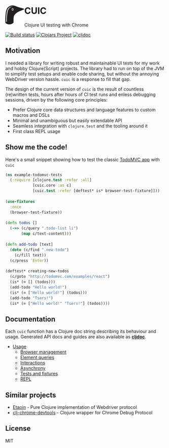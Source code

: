 # <img src="kuikka.svg" align="left" width="60" height="60"> CUIC

Clojure UI testing with Chrome

[![Build status](https://img.shields.io/github/workflow/status/milankinen/cuic/Run%20tests/master?style=flat-square)](https://github.com/milankinen/cuic/actions?query=workflow%3A%22Run+tests%22)
[![Clojars Project](https://img.shields.io/clojars/v/cuic.svg?style=flat-square)](https://clojars.org/cuic)
[![cljdoc](https://img.shields.io/badge/cljdoc-latest-blue?style=flat-square)](https://cljdoc.org/d/cuic/cuic/CURRENT)

## Motivation

I needed a library for writing robust and maintainable UI tests for my work 
and hobby Clojure(Script) projects. The library had to run on top of the 
JVM to simplify test setups and enable code sharing, but without the 
annoying WebDriver version hassle. `cuic` is a response to fill that gap.

The design of the current version of `cuic` is the result of countless 
(re)written tests, hours after hours of CI test runs and enless debugging
sessions, driven by the following core principles:

  * Prefer Clojure core data structures and language features 
    to custom macros and DSLs
  * Minimal and unambiguous but easily extendable API 
  * Seamless integration with `clojure.test` and the tooling around it
  * First class REPL usage

## Show me the code!

Here's a small snippet showing how to test the classic
[TodoMVC app](http://todomvc.com/examples/react) with `cuic`

```clojure 
(ns example-todomvc-tests
  (:require [clojure.test :refer :all]
            [cuic.core :as c]
            [cuic.test :refer [deftest* is* browser-test-fixture]]))

(use-fixtures
  :once
  (browser-test-fixture))

(defn todos []
  (->> (c/query ".todo-list li")
       (map c/text-content)))

(defn add-todo [text]
  (doto (c/find ".new-todo")
    (c/fill text))
  (c/press 'Enter))

(deftest* creating-new-todos
  (c/goto "http://todomvc.com/examples/react")
  (is* (= [] (todos)))
  (add-todo "Hello world!")
  (is* (= ["Hello world!"] (todos)))
  (add-todo "Tsers!")
  (is* (= ["Hello world!" "Tsers!"] (todos))))
```

## Documentation

Each `cuic` function has a Clojure doc string describing its behaviour and usage. 
Generated API docs and guides are also available as **[cljdoc](https://cljdoc.org/d/cuic/cuic)**.

* [Usage](https://cljdoc.org/d/cuic/cuic/CURRENT/doc/usage)
    * [Browser management](https://cljdoc.org/d/cuic/cuic/CURRENT/doc/usage/launching-chrome)
    * [Element queries](https://cljdoc.org/d/cuic/cuic/CURRENT/doc/usage/searching-elements)
    * [Interactions](https://cljdoc.org/d/cuic/cuic/CURRENT/doc/usage/interacting-with-page)
    * [Asynchrony](https://cljdoc.org/d/cuic/cuic/CURRENT/doc/usage/dealing-with-asynchrony)
    * [Tests and fixtures](https://cljdoc.org/d/cuic/cuic/CURRENT/doc/usage/writing-tests)
    * [REPL](https://cljdoc.org/d/cuic/cuic/CURRENT/doc/usage/repl-usage)

## Similar projects

* [Etaoin](https://github.com/igrishaev/etaoin) - Pure Clojure implementation of Webdriver protocol
* [clj-chrome-devtools](https://github.com/tatut/clj-chrome-devtools) - Clojure wrapper for Chrome Debug Protocol

## License

MIT
